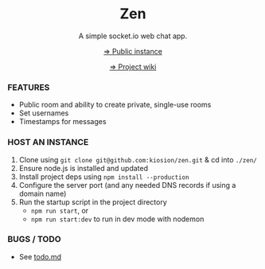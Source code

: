 <div align="center">
<h1>Zen</h1>
  <p>A simple socket.io web chat app.</p>
  <p><a href="https://zen.kio.dev/" target="_blank">⇒&nbsp;Public&nbsp;instance</a></p>
  <p><a href="https://github.com/kiosion/zen/wiki" target="_blank">⇒&nbsp;Project&nbsp;wiki</a></p>
</div>

### FEATURES
- Public room and ability to create private, single-use rooms
- Set usernames
- Timestamps for messages

### HOST AN INSTANCE
1. Clone using `git clone git@github.com:kiosion/zen.git` & cd into `./zen/`
2. Ensure node.js is installed and updated
3. Install project deps using `npm install --production`
4. Configure the server port (and any needed DNS records if using a domain name)
5. Run the startup script in the project directory
   * `npm run start`, or
   * `npm run start:dev` to run in dev mode with nodemon

### BUGS / TODO
- See [todo.md](TODO.md)
